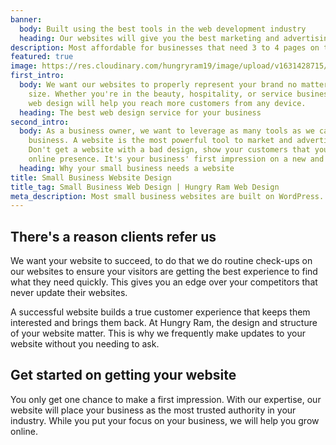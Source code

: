 ```yaml
---
banner:
  body: Built using the best tools in the web development industry
  heading: Our websites will give you the best marketing and advertising tool
description: Most affordable for businesses that need 3 to 4 pages on their site
featured: true
image: https://res.cloudinary.com/hungryram19/image/upload/v1631428715/hungryram/rn-insurance-design.png
first_intro:
  body: We want our websites to properly represent your brand no matter your business
    size. Whether you're in the beauty, hospitality, or service business, our responsive
    web design will help you reach more customers from any device.
  heading: The best web design service for your business
second_intro:
  body: As a business owner, we want to leverage as many tools as we can to grow our
    business. A website is the most powerful tool to market and advertise your business.
    Don't get a website with a bad design, show your customers that you care for your
    online presence. It's your business' first impression on a new and existing customer.
  heading: Why your small business needs a website
title: Small Business Website Design
title_tag: Small Business Web Design | Hungry Ram Web Design
meta_description: Most small business websites are built on WordPress. We know WordPress can be overkill for your website. Which is why we provide the best websites for small businesses.
---
```

## There's a reason clients refer us

We want your website to succeed, to do that we do routine check-ups on our websites to ensure your visitors are getting the best experience to find what they need quickly. This gives you an edge over your competitors that never update their websites.

A successful website builds a true customer experience that keeps them interested and brings them back. At Hungry Ram, the design and structure of your website matter. This is why we frequently make updates to your website without you needing to ask.

## Get started on getting your website

You only get one chance to make a first impression. With our expertise, our website will place your business as the most trusted authority in your industry. While you put your focus on your business, we will help you grow online.